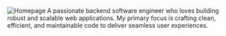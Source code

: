 ![Homepage](C:\Users\User\Desktop\ChinenyeNmoh\readME_pic.png)
A passionate backend software engineer who loves building robust and scalable web applications. My primary focus is crafting clean, efficient, and maintainable code to deliver seamless user experiences.